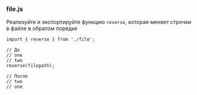 ### file.js

Реализуйте и экспортируйте функцию `reverse`, которая меняет строчки в файле в обратом порядке

```
import { reverse } from './file';

// До
// one
// two
reverse(filepath);

// После
// two
// one
```